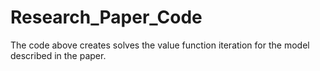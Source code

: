 # Research_Paper_Code
The code above creates solves the value function iteration for the model described in the paper. 

